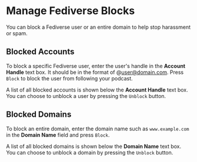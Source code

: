 # Manage Fediverse Blocks

You can block a Fediverse user or an entire domain to help stop harassment or spam.

## Blocked Accounts

To block a specific Fediverse user, enter the user's handle in the **Account Handle** text box.  It should be in 
the format of @user@domain.com.  Press `Block` to block the user from following your podcast.

A list of all blocked accounts is shown below the **Account Handle** text box.  You can choose to unblock a user 
by pressing the `Unblock` button.

## Blocked Domains

To block an entire domain, enter the domain name such as `www.example.com` in the **Domain Name** field and press 
`Block`.

A list of all blocked domains is shown below the **Domain Name** text box.  You can choose to unblock a domain 
by pressing the `Unblock` button.